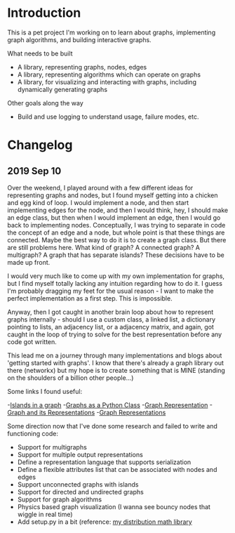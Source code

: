 # Introduction

This is a pet project I'm working on to learn about graphs, implementing graph
algorithms, and building interactive graphs.

What needs to be built

- A library, representing graphs, nodes, edges
- A library, representing algorithms which can operate on graphs
- A library, for visualizing and interacting with graphs, including dynamically
  generating graphs

Other goals along the way

- Build and use logging to understand usage, failure modes, etc.

# Changelog

## 2019 Sep 10

Over the weekend, I played around with a few different ideas for representing
graphs and nodes, but I found myself getting into a chicken and egg kind of
loop. I would implement a node, and then start implementing edges for the node,
and then I would think, hey, I should make an edge class, but then when I would
implement an edge, then I would go back to implementing nodes. Conceptually, I
was trying to separate in code the concept of an edge and a node, but whole
point is that these things are connected. Maybe the best way to do it is to
create a graph class. But there are still problems here. What kind of graph? A
connected graph? A multigraph? A graph that has separate islands? These
decisions have to be made up front.

I would very much like to come up with my own implementation for graphs, but I
find myself totally lacking any intuition regarding how to do it. I guess I'm
probably dragging my feet for the usual reason - I want to make the perfect
implementation as a first step. This is impossible.

Anyway, then I got caught in another brain loop about how to represent graphs
internally - should I use a custom class, a linked list, a dictionary pointing
to lists, an adjacency list, or a adjacency matrix, and again, got caught in the
loop of trying to solve for the best representation before any code got written.

This lead me on a journey through many implementations and blogs about 'getting
started with graphs'. I know that there's already a graph library out there
(networkx) but my hope is to create something that is MINE (standing on the
shoulders of a billion other people...)

Some links I found useful:

-[Islands in a graph](https://www.geeksforgeeks.org/islands-in-a-graph-using-bfs/)
-[Graphs as a Python Class](https://www.python-course.eu/graphs_python.php)
-[Graph Representation](https://algorithms.tutorialhorizon.com/graph-representation-adjacency-matrix-and-adjacency-list/)
-[Graph and its Representations](https://www.geeksforgeeks.org/graph-and-its-representations/)
-[Graph Representations](https://www.hackerearth.com/practice/algorithms/graphs/graph-representation/tutorial/)

Some direction now that I've done some research and failed to write and
functioning code:

- Support for multigraphs
- Support for multiple output representations
- Define a representation language that supports serialization
- Define a flexible attributes list that can be associated with nodes and edges
- Support unconnected graphs with islands
- Support for directed and undirected graphs
- Support for graph algorithms
- Physics based graph visualization (I wanna see bouncy nodes that wiggle in
  real time)
- Add setup.py in a bit (reference: [my distribution math library](https://github.com/Jollyhrothgar/distribution_math/tree/master/distribution_math)
